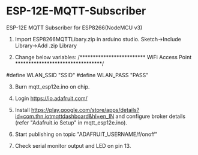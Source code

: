 # ESP-12E-MQTT-Subscriber
ESP-12E MQTT Subscriber for ESP8266(NodeMCU v3)

1. Import ESP8266MQTTLibary.zip in arduino studio.
   Sketch->Include Library->Add .zip Library


2. Change below variables:
/************************* WiFi Access Point *********************************/

#define WLAN_SSID       "SSID"
#define WLAN_PASS       "PASS"

3. Burn mqtt_esp12e.ino on chip.

4. Login https://io.adafruit.com/

5. Install https://play.google.com/store/apps/details?id=com.thn.iotmqttdashboard&hl=en_IN and configure broker details (refer "Adafruit.io Setup" in mqtt_esp12e.ino).

6. Start publishing on topic "ADAFRUIT_USERNAME/f/onoff"

7. Check serial monitor output and LED on pin 13.
